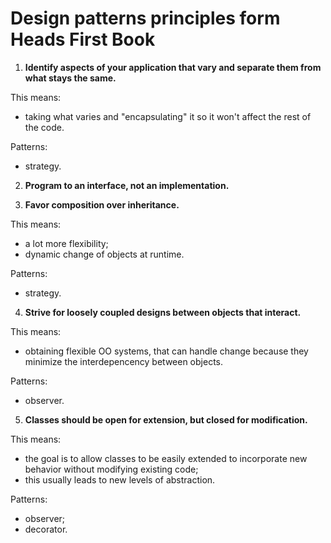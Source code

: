 # Design patterns principles form Heads First Book

1. **Identify aspects of your application that vary and separate them from what stays the same.**

This means:
* taking what varies and "encapsulating" it so it won't affect the rest of the code.

Patterns:
* strategy.

2. **Program to an interface, not an implementation.**

3. **Favor composition over inheritance.**

This means:
* a lot more flexibility;
* dynamic change of objects at runtime.

Patterns:
* strategy.


4. **Strive for loosely coupled designs between objects that interact.**

This means:
* obtaining flexible OO systems, that can handle change because they minimize the interdepencency between objects.

Patterns:
* observer.

5. **Classes should be open for extension, but closed for modification.**

This means:
* the goal is to allow classes to be easily extended to incorporate new behavior without modifying existing code;
* this usually leads to new levels of abstraction.

Patterns:
* observer;
* decorator.
